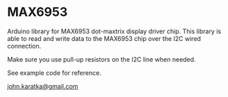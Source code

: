 # MAX6953

Arduino library for MAX6953 dot-maxtrix display driver chip. This library is able to read and write data to the MAX6953 chip
over the I2C wired connection.

Make sure you use pull-up resistors on the I2C line when needed.

See example code for reference.

john.karatka@gmail.com